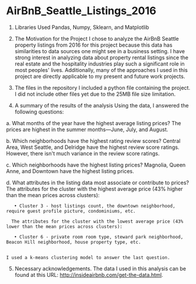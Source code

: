 # AirBnB_Seattle_Listings_2016

1.	Libraries Used
Pandas, Numpy, Sklearn, and Matplotlib

2.	The Motivation for the Project
I chose to analyze the AirBnB Seattle property listings from 2016 for this project because this data has similarities to data sources one might see in a business setting. I have strong interest in analyzing data about property rental listings since the real estate and the hospitality industries play such a significant role in most peoples' lives. Additionally, many of the approaches I used in this project are directly applicable to my present and future work projects.

3.	The files in the repository
I included a python file containing the project. I did not include other files yet due to the 25MB file size limitation.

4.	A summary of the results of the analysis
Using the data, I answered the following questions:

  a. What months of the year have the highest average listing prices?
      The prices are highest in the summer months—June, July, and August.

  b. Which neighborhoods have the highest rating review scores?
      Central Area, West Seattle, and Delridge have the highest review score ratings. However, there isn't much variance in the review    score ratings.

  c. Which neighborhoods have the highest listing prices?
      Magnolia, Queen Anne, and Downtown have the highest listing prices.

  d. What attributes in the listing data most associate or contribute to prices?
      The attributes for the cluster with the highest average price (43% higher than the mean prices across clusters):

       • Cluster 3 - host listings count, the downtown neighborhood, require guest profile picture, condominiums, etc.

      The attributes for the cluster with the lowest average price (43% lower than the mean prices across clusters):

       • Cluster 6 - private room room type, steward park neighborhood, Beacon Hill neighborhood, house property type, etc.


    I used a k-means clustering model to answer the last question.

5.	Necessary acknowledgements.
The data I used in this analysis can be found at this URL: http://insideairbnb.com/get-the-data.html.
